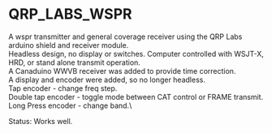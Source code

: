 # QRP_LABS_WSPR
A wspr transmitter and general coverage receiver using the QRP Labs arduino shield and receiver module.\
Headless design, no display or switches.  Computer controlled with WSJT-X, HRD, or stand alone transmit operation.\
A Canaduino WWVB receiver was added to provide time correction.\
A display and encoder were added, so no longer headless.\
  Tap encoder - change freq step.\
  Double tap encoder - toggle mode between CAT control or FRAME transmit.\
  Long Press encoder - change band.\

Status:  Works well.



